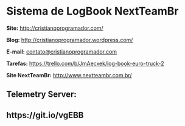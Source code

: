 
<h1>Sistema de LogBook NextTeamBr</h1>

<b>Site:</b> http://cristianoprogramador.com/

<b>Blog:</b> http://cristianoprogramador.wordpress.com/

<b>E-mail:</b> contato@cristianoprogramador.com

<b>Tarefas:</b> https://trello.com/b/JmAecxek/log-book-euro-truck-2

<b>Site NextTeamBr:</b> http://www.nextteambr.com.br/

<p> </p>
<h2>Telemetry Server:<h2> <b>https://git.io/vgEBB<b>
